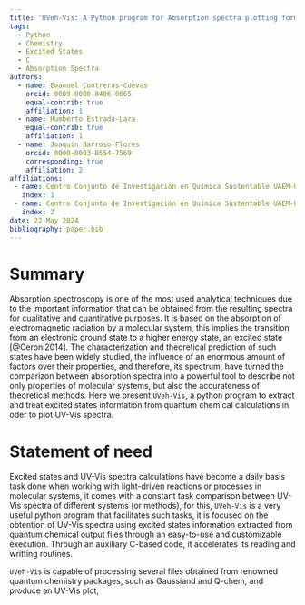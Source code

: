 ```yaml
---
title: 'UVeh-Vis: A Python program for Absorption spectra plotting form QC calculations'
tags:
  - Python
  - Chemistry
  - Excited States
  - C
  - Absorption Spectra
authors:
  - name: Emanuel Contreras-Cuevas
    orcid: 0009-0000-8406-0665
    equal-contrib: true
    affiliation: 1
  - name: Humberto Estrada-Lara
    equal-contrib: true 
    affiliation: 1
  - name: Joaquin Barroso-Flores
    orcid: 0000-0003-0554-7569
    corresponding: true
    affiliation: 2
affiliations:
 - name: Centro Conjunto de Investigación en Química Sustentable UAEM-UNAM, Universidad Autónoma del Estado de México, México
   index: 1
 - name: Centro Conjunto de Investigación en Química Sustentable UAEM-UNAM, Universidad Nacional Autónoma de México, México
   index: 2
date: 22 May 2024
bibliography: paper.bib
---
```



# Summary

Absorption spectroscopy is one of the most used analytical techniques due to
the important information that can be obtained from the resulting spectra for 
cualitative and cuantitative purposes. It is based on the absorption of electromagnetic
radiation by a molecular system, this implies the transition from an electronic 
ground state to a higher energy state, an excited state [@Ceroni2014]. The characterization 
and theoretical prediction of such states have been widely studied, the influence of
an enormous amount of factors over their properties, and therefore, its spectrum,
have turned the comparizon between absorption spectra into a powerful tool to describe 
not only properties of molecular systems, but also the accurateness of theoretical
methods. Here we present `UVeh-Vis`, a python program to extract and treat excited states
information from quantum chemical calculations in oder to plot UV-Vis spectra.

# Statement of need

Excited states and UV-Vis spectra calculations have become a daily basis task done 
when working with light-driven reactions or processes in molecular systems, it 
comes with a constant task comparison between UV-Vis spectra of different systems 
(or methods), for this, `UVeh-Vis` is a very useful python program that facilitates
such tasks, it is focused on the obtention of UV-Vis spectra using excited states
information extracted from quantum chemical output files through an easy-to-use
and customizable execution. Through an auxiliary C-based code, it accelerates its
reading and writting routines. 

`UVeh-Vis` is capable of processing several files obtained from renowned quantum
chemistry packages, such as Gaussiand and Q-chem, and produce an UV-Vis plot, 


